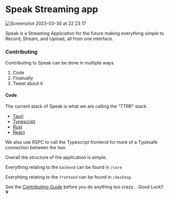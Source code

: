 # Speak Streaming app

![Screenshot 2023-03-30 at 22 23 17](https://user-images.githubusercontent.com/67658523/229019607-30193303-e7b6-4e55-830b-9636940b482c.png)

Speak is a Streaming Application for the future making everything simple to Record, Stream, and Upload, all from one interface.

### Contributing

Contributing to Speak can be done in multiple ways.

1. Code
2. Finatually
3. Tweet about it

#### Code

The current stack of Speak is what we are calling the "TTRR" stack.

- [Tauri](https://tauri.app/)
- [Typescript](https://www.typescriptlang.org/docs/)
- [Rust](https://doc.rust-lang.org/beta/)
- [React](https://react.dev/)

We also use RSPC to call the Typescript frontend for more of a Typesafe connection between the two.

Overall the structure of the application is simple.

Everything relating to the `backend` can be found in `/core`

Everyhting relating to the `frontend` can be found in `/desktop`

See the [Contributing Guide](./.github/contributing.md) before you do anything too crazy... Good Luck!! 💗
